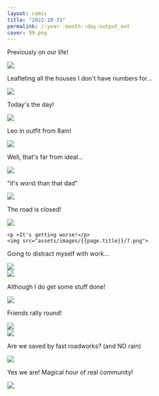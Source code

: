 ```yaml
---
layout: comic
title: "2022-10-31"
permalink: /:year-:month-:day:output_ext
cover: 99.png
--- 
```



<article class="comic layout4" >
  <div >
    <p >Previously on our life!</p>
    <img src="assets/images/{{page.title}}/1.png">
  </div>
  <div >
    <p >Leafleting all the houses I don't have numbers for...</p>
    <img src="assets/images/{{page.title}}/2.png">
  </div>
  <div >
    <p >Today's the day!</p>
    <img src="assets/images/{{page.title}}/3.png">
  </div>
 <div >
    <p >Leo in outfit from 8am!</p>
    <img src="assets/images/{{page.title}}/4.png">
  </div>

</article>
<article class="comic layout4" >
  <div >
    <p >Well, that's far from ideal...</p>
    <img src="assets/images/{{page.title}}/6.png">
  </div>
  <div >
    <p >"it's worst than that dad"</p>
    <img src="assets/images/{{page.title}}/5.png">
  </div>
   <div style="width:100%">
    <p >The road is closed!</p>
    <img src="assets/images/{{page.title}}/8.png">
  </div>
</article>
<article class="comic layoutstrips" >

  <div >

    <p >It's getting worse!</p>
    <img src="assets/images/{{page.title}}/7.png">
  </div>
  <div >
    <p >Going to distract myself with work...</p>
    <img src="assets/images/{{page.title}}/w1.png">
  </div>
  <div >
    <img src="assets/images/{{page.title}}/w2.png">
  </div>
</article>
<article class="comic layoutstrips" >
  <div >
    <p >Although I do get some stuff done!</p>
    <img src="assets/images/{{page.title}}/w3.png">
  </div>
  <div >
    <p >Friends rally round!</p>
    <img src="assets/images/{{page.title}}/r1.png">
  </div>
  <div >
    <img src="assets/images/{{page.title}}/r2.png">
  </div>

</article>
<article class="comic layoutstrips" >
 <div >
    <p >Are we saved by fast roadworks? (and NO rain)</p>
    <img src="assets/images/{{page.title}}/s1.png">
  </div>
 <div >
    <p >Yes we are! Magical hour of real community! </p>
    <img src="assets/images/{{page.title}}/99b.png">
  </div>


</article>
